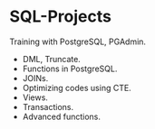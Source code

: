 # SQL-Projects

Training with PostgreSQL, PGAdmin.

- DML, Truncate.
- Functions in PostgreSQL.
- JOINs.
- Optimizing codes using CTE.
- Views.
- Transactions.
- Advanced functions.
